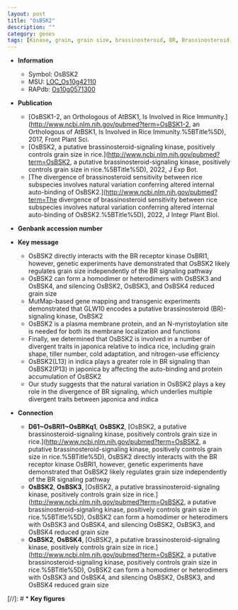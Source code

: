 ```yaml
---
layout: post
title: "OsBSK2"
description: ""
category: genes
tags: [Kinase, grain, grain size, brassinosteroid, BR, Brassinosteroid, BR signaling, kinase, plasma membrane, receptor kinase,  BR , tiller, cold, grain shape, tiller number]
---
```


* **Information**  
    + Symbol: OsBSK2  
    + MSU: [LOC_Os10g42110](http://rice.uga.edu/cgi-bin/ORF_infopage.cgi?orf=LOC_Os10g42110)  
    + RAPdb: [Os10g0571300](http://rapdb.dna.affrc.go.jp/viewer/gbrowse_details/irgsp1?name=Os10g0571300)  

* **Publication**  
    + [OsBSK1-2, an Orthologous of AtBSK1, Is Involved in Rice Immunity.](http://www.ncbi.nlm.nih.gov/pubmed?term=OsBSK1-2, an Orthologous of AtBSK1, Is Involved in Rice Immunity.%5BTitle%5D), 2017, Front Plant Sci.
    + [OsBSK2, a putative brassinosteroid-signaling kinase, positively controls grain size in rice.](http://www.ncbi.nlm.nih.gov/pubmed?term=OsBSK2, a putative brassinosteroid-signaling kinase, positively controls grain size in rice.%5BTitle%5D), 2022, J Exp Bot.
    + [The divergence of brassinosteroid sensitivity between rice subspecies involves natural variation conferring altered internal auto-binding of OsBSK2.](http://www.ncbi.nlm.nih.gov/pubmed?term=The divergence of brassinosteroid sensitivity between rice subspecies involves natural variation conferring altered internal auto-binding of OsBSK2.%5BTitle%5D), 2022, J Integr Plant Biol.

* **Genbank accession number**  

* **Key message**  
    + OsBSK2 directly interacts with the BR receptor kinase OsBRI1, however, genetic experiments have demonstrated that OsBSK2 likely regulates grain size independently of the BR signaling pathway
    + OsBSK2 can form a homodimer or heterodimers with OsBSK3 and OsBSK4, and silencing OsBSK2, OsBSK3, and OsBSK4 reduced grain size
    + MutMap-based gene mapping and transgenic experiments demonstrated that GLW10 encodes a putative brassinosteroid (BR)-signaling kinase, OsBSK2
    + OsBSK2 is a plasma membrane protein, and an N-myristoylation site is needed for both its membrane localization and functions
    + Finally, we determined that OsBSK2 is involved in a number of divergent traits in japonica relative to indica rice, including grain shape, tiller number, cold adaptation, and nitrogen-use efficiency
    + OsBSK2(L13) in indica plays a greater role in BR signaling than OsBSK2(P13) in japonica by affecting the auto-binding and protein accumulation of OsBSK2
    + Our study suggests that the natural variation in OsBSK2 plays a key role in the divergence of BR signaling, which underlies multiple divergent traits between japonica and indica

* **Connection**  
    + __D61~OsBRI1~OsBRKq1__, __OsBSK2__, [OsBSK2, a putative brassinosteroid-signaling kinase, positively controls grain size in rice.](http://www.ncbi.nlm.nih.gov/pubmed?term=OsBSK2, a putative brassinosteroid-signaling kinase, positively controls grain size in rice.%5BTitle%5D),  OsBSK2 directly interacts with the BR receptor kinase OsBRI1, however, genetic experiments have demonstrated that OsBSK2 likely regulates grain size independently of the BR signaling pathway
    + __OsBSK2__, __OsBSK3__, [OsBSK2, a putative brassinosteroid-signaling kinase, positively controls grain size in rice.](http://www.ncbi.nlm.nih.gov/pubmed?term=OsBSK2, a putative brassinosteroid-signaling kinase, positively controls grain size in rice.%5BTitle%5D),  OsBSK2 can form a homodimer or heterodimers with OsBSK3 and OsBSK4, and silencing OsBSK2, OsBSK3, and OsBSK4 reduced grain size
    + __OsBSK2__, __OsBSK4__, [OsBSK2, a putative brassinosteroid-signaling kinase, positively controls grain size in rice.](http://www.ncbi.nlm.nih.gov/pubmed?term=OsBSK2, a putative brassinosteroid-signaling kinase, positively controls grain size in rice.%5BTitle%5D),  OsBSK2 can form a homodimer or heterodimers with OsBSK3 and OsBSK4, and silencing OsBSK2, OsBSK3, and OsBSK4 reduced grain size

[//]: # * **Key figures**  


